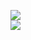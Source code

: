 [![](https://img.shields.io/badge/Made%20With-Github%20Spray-lightgrey.svg?style=for-the-badge&logo=github)](https://github.com/Annihil/github-spray#17195)  
[![](https://i.imgur.com/2DrTn0Z.gif)](https://github.com/Annihil/github-spray)